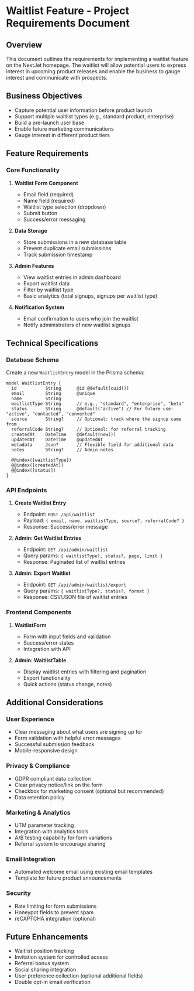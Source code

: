 # Waitlist Feature - Project Requirements Document

## Overview
This document outlines the requirements for implementing a waitlist feature on the NextJet homepage. The waitlist will allow potential users to express interest in upcoming product releases and enable the business to gauge interest and communicate with prospects.

## Business Objectives
- Capture potential user information before product launch
- Support multiple waitlist types (e.g., standard product, enterprise)
- Build a pre-launch user base
- Enable future marketing communications
- Gauge interest in different product tiers

## Feature Requirements

### Core Functionality
1. **Waitlist Form Component**
   - Email field (required)
   - Name field (required)
   - Waitlist type selection (dropdown)
   - Submit button
   - Success/error messaging

2. **Data Storage**
   - Store submissions in a new database table
   - Prevent duplicate email submissions
   - Track submission timestamp

3. **Admin Features**
   - View waitlist entries in admin dashboard
   - Export waitlist data
   - Filter by waitlist type
   - Basic analytics (total signups, signups per waitlist type)

4. **Notification System**
   - Email confirmation to users who join the waitlist
   - Notify administrators of new waitlist signups

## Technical Specifications

### Database Schema
Create a new `WaitlistEntry` model in the Prisma schema:

```prisma
model WaitlistEntry {
  id           String      @id @default(cuid())
  email        String      @unique
  name         String
  waitlistType String      // e.g., "standard", "enterprise", "beta"
  status       String      @default("active") // For future use: "active", "contacted", "converted"
  source       String?     // Optional: track where the signup came from
  referralCode String?     // Optional: for referral tracking
  createdAt    DateTime    @default(now())
  updatedAt    DateTime    @updatedAt
  metadata     Json?       // Flexible field for additional data
  notes        String?     // Admin notes

  @@index([waitlistType])
  @@index([createdAt])
  @@index([status])
}
```

### API Endpoints
1. **Create Waitlist Entry**
   - Endpoint: `POST /api/waitlist`
   - Payload: `{ email, name, waitlistType, source?, referralCode? }`
   - Response: Success/error message

2. **Admin: Get Waitlist Entries**
   - Endpoint: `GET /api/admin/waitlist`
   - Query params: `{ waitlistType?, status?, page, limit }`
   - Response: Paginated list of waitlist entries

3. **Admin: Export Waitlist**
   - Endpoint: `GET /api/admin/waitlist/export`
   - Query params: `{ waitlistType?, status?, format }`
   - Response: CSV/JSON file of waitlist entries

### Frontend Components
1. **WaitlistForm**
   - Form with input fields and validation
   - Success/error states
   - Integration with API

2. **Admin: WaitlistTable**
   - Display waitlist entries with filtering and pagination
   - Export functionality
   - Quick actions (status change, notes)

## Additional Considerations

### User Experience
- Clear messaging about what users are signing up for
- Form validation with helpful error messages
- Successful submission feedback
- Mobile-responsive design

### Privacy & Compliance
- GDPR compliant data collection
- Clear privacy notice/link on the form
- Checkbox for marketing consent (optional but recommended)
- Data retention policy

### Marketing & Analytics
- UTM parameter tracking
- Integration with analytics tools
- A/B testing capability for form variations
- Referral system to encourage sharing

### Email Integration
- Automated welcome email using existing email templates
- Template for future product announcements

### Security
- Rate limiting for form submissions
- Honeypot fields to prevent spam
- reCAPTCHA integration (optional)

## Future Enhancements
- Waitlist position tracking
- Invitation system for controlled access
- Referral bonus system
- Social sharing integration
- User preference collection (optional additional fields)
- Double opt-in email verification